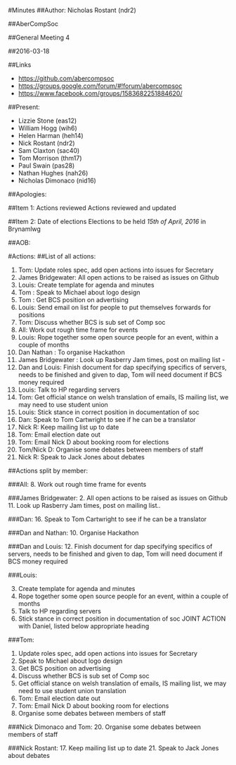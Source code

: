 
#Minutes
##Author:
Nicholas Rostant (ndr2)

##AberCompSoc

##General Meeting 4

##2016-03-18

##Links
- https://github.com/abercompsoc
- https://groups.google.com/forum/#!forum/abercompsoc
- https://www.facebook.com/groups/1583682251884620/

##Present:
- Lizzie Stone (eas12)
- William Hogg (wih6)
- Helen Harman (heh14)
- Nick Rostant (ndr2)
- Sam Claxton (sac40)
- Tom Morrison (thm17)
- Paul Swain (pas28)
- Nathan Hughes (nah26)
- Nicholas Dimonaco (nid16)

##Apologies:

##Item 1: Actions reviewed
Actions reviewed and updated

##Item 2: Date of elections
Elections to be held _15th of April, 2016_ in Brynamlwg

##AOB:

#Actions:
##List of all actions:

1. Tom: Update roles spec, add open actions into issues for Secretary 
2. James Bridgewater: All open actions to be raised as issues on Github
3. Louis: Create template for agenda and minutes 
4. Tom : Speak to Michael about logo design 
5. Tom : Get BCS position on advertising 
6. Louis: Send email on list for people to put themselves forwards for positions
7. Tom: Discuss whether BCS is sub set of Comp soc 
8. All: Work out rough time frame for events
9. Louis: Rope together some open source people for an event, within a couple of months 
10. Dan Nathan : To organise Hackathon 
11. James Bridgewater : Look up Rasberry Jam times, post on mailing list - 
12. Dan and Louis: Finish document for dap specifying specifics of servers, needs to be finished and given to dap, Tom will need document if BCS money required 
13. Louis: Talk to HP regarding servers
14. Tom: Get official stance on welsh translation of emails, IS mailing list, we may need to use student union 
15. Louis: Stick stance in correct position in documentation of soc
16. Dan: Speak to Tom Cartwright to see if he can be a translator 
17. Nick R: Keep mailing list up to date
18. Tom: Email election date out
19. Tom: Email Nick D about booking room for elections
20. Tom/Nick D: Organise some debates between members of staff
21. Nick R: Speak to Jack Jones about debates 

##Actions split by member:

###All:
8. Work out rough time frame for events

###James Bridgewater:
2. All open actions to be raised as issues on Github
11. Look up Rasberry Jam times, post on mailing list..

###Dan:
16. Speak to Tom Cartwright to see if he can be a translator

###Dan and Nathan:
10. Organise Hackathon

###Dan and Louis:
12. Finish document for dap specifying specifics of servers, needs to be finished and given to dap, Tom will need document if BCS money required

###Louis:

3. Create template for agenda and minutes
9. Rope together some open source people for an event, within a couple of months
13. Talk to HP regarding servers
15. Stick stance in correct position in documentation of soc
JOINT ACTION with Daniel, listed below appropriate heading

###Tom:

1. Update roles spec, add open actions into issues for Secretary 
4. Speak to Michael about logo design
5. Get BCS position on advertising
7. Discuss whether BCS is sub set of Comp soc
14. Get official stance on welsh translation of emails, IS mailing list, we may need to use student union translation
18. Tom: Email election date out
19. Tom: Email Nick D about booking room for elections
20. Organise some debates between members of staff

###Nick Dimonaco and Tom:
20. Organise some debates between members of staff

###Nick Rostant:
17. Keep mailing list up to date
21. Speak to Jack Jones about debates 

